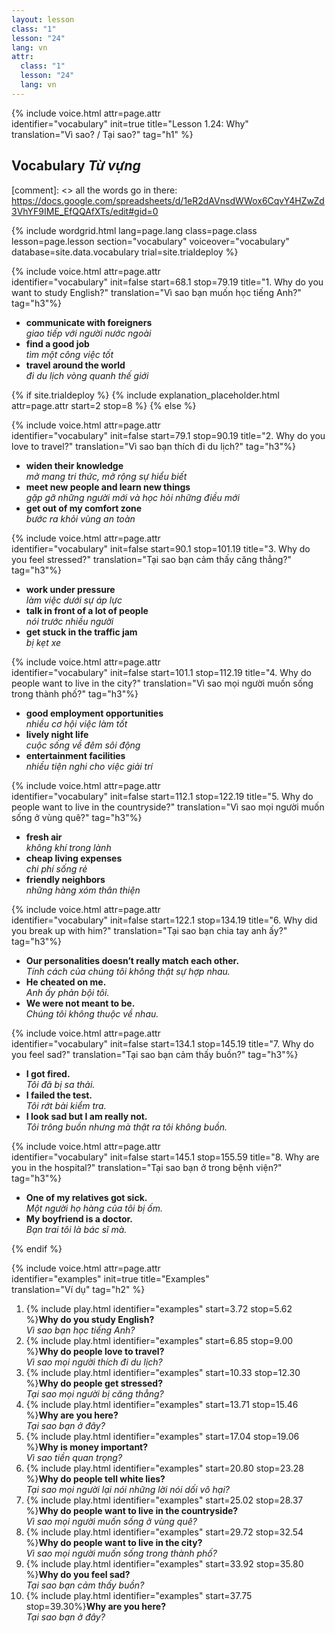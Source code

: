 ```yaml
---
layout: lesson
class: "1"
lesson: "24"
lang: vn
attr:
  class: "1"
  lesson: "24"
  lang: vn
---
```


{%  include voice.html attr=page.attr  
	identifier="vocabulary"  init=true
	title="Lesson 1.24: Why"        
	translation="Vì sao? / Tại sao?"
    tag="h1" %}

## Vocabulary   *Từ vựng*

[comment]: <>  all the words go in there: https://docs.google.com/spreadsheets/d/1eR2dAVnsdWWox6CqvY4HZwZd3VhYF9IME_EfQQAfXTs/edit#gid=0

{% include wordgrid.html lang=page.lang
		class=page.class 
		lesson=page.lesson 
		section="vocabulary"
		voiceover="vocabulary"
		database=site.data.vocabulary 
		trial=site.trialdeploy %}

{%  include voice.html attr=page.attr                    
	identifier="vocabulary"  init=false start=68.1 stop=79.19 
	title="1. Why do you want to study English?"
	translation="Vì sao bạn muốn học tiếng Anh?"
	tag="h3"%}
	
-  **communicate with foreigners**  
*giao tiếp với người nước ngoài*
-  **find a good job**  
*tìm một công việc tốt*
-  **travel around the world**  
*đi du lịch vòng quanh thế giới* 


{% if site.trialdeploy %}
	{% include explanation_placeholder.html  attr=page.attr     start=2 stop=8 %}
	{% else %}


{%  include voice.html attr=page.attr                    
	identifier="vocabulary"  init=false start=79.1 stop=90.19 
	title="2. Why do you love to travel?"
	translation="Vì sao bạn thích đi du lịch?"
	tag="h3"%}

- **widen their knowledge**  
*mở mang tri thức, mở rộng sự hiểu biết*
- **meet new people and learn new things**  
*gặp gỡ những người mới và học hỏi những điều mới*
- **get out of my comfort zone**  
*bước ra khỏi vùng an toàn*

{%  include voice.html attr=page.attr                    
	identifier="vocabulary"  init=false start=90.1 stop=101.19 
	title="3. Why do you feel stressed?"
	translation="Tại sao bạn cảm thấy căng thẳng?"
	tag="h3"%}   

- **work under pressure**  
*làm việc dưới sự áp lực*
- **talk in front of a lot of people**  
*nói trước nhiều người*
- **get stuck in the traffic jam**  
*bị kẹt xe*  

{%  include voice.html attr=page.attr                    
	identifier="vocabulary"  init=false start=101.1 stop=112.19 
	title="4. Why do people want to live in the city?"
	translation="Vì sao mọi người muốn sống trong thành phố?"
	tag="h3"%}   

- **good employment opportunities**  
*nhiều cơ hội việc làm tốt*
- **lively night life**  
*cuộc sống về đêm sôi động*
- **entertainment facilities**  
*nhiều tiện nghi cho việc giải trí*

{%  include voice.html attr=page.attr                    
	identifier="vocabulary"  init=false start=112.1 stop=122.19
	title="5. Why do people want to live in the countryside?"
	translation="Vì sao mọi người muốn sống ở vùng quê?"
	tag="h3"%}  

- **fresh air**  
*không khí trong lành*
- **cheap living expenses**  
*chi phí sống rẻ*
- **friendly neighbors**  
*những hàng xóm thân thiện*

{%  include voice.html attr=page.attr                    
	identifier="vocabulary"  init=false start=122.1 stop=134.19
	title="6. Why did you break up with him?"
	translation="Tại sao bạn chia tay anh ấy?"
	tag="h3"%}  

- **Our personalities doesn’t really match each other.**  
*Tính cách của chúng tôi không thật sự hợp nhau.*
- **He cheated on me.**  
*Anh ấy phản bội tôi.*
- **We were not meant to be.**  
*Chúng tôi không thuộc về nhau.*  

{%  include voice.html attr=page.attr                    
	identifier="vocabulary"  init=false start=134.1 stop=145.19
	title="7. Why do you feel sad?"
	translation="Tại sao bạn cảm thấy buồn?"
	tag="h3"%}  

- **I got fired.**  
*Tôi đã bị sa thải.*
- **I failed the test.**  
*Tôi rớt bài kiểm tra.*
- **I look sad but I am really not.**  
*Tôi trông buồn nhưng mà thật ra tôi không buồn.*  

{%  include voice.html attr=page.attr                    
	identifier="vocabulary"  init=false start=145.1 stop=155.59
	title="8. Why are you in the hospital?"
	translation="Tại sao bạn ở trong bệnh viện?"
	tag="h3"%}  

- **One of my relatives got sick.**  
*Một người họ hàng của tôi bị ốm.*
- **My boyfriend is a doctor.**  
*Bạn trai tôi là bác sĩ mà.*


{% endif %}

{%  include voice.html attr=page.attr  
	identifier="examples"  init=true
	title="Examples"        
	translation="Ví dụ"
    tag="h2" %}

1. {% include play.html identifier="examples" start=3.72 stop=5.62 %}**Why do you study English?**  
*Vì sao bạn học tiếng Anh?*
2. {% include play.html identifier="examples" start=6.85 stop=9.00 %}**Why do people love to travel?**  
*Vì sao mọi người thích đi du lịch?*
3. {% include play.html identifier="examples" start=10.33 stop=12.30 %}**Why do people get stressed?**  
*Tại sao mọi người bị căng thẳng?*
4. {% include play.html identifier="examples" start=13.71 stop=15.46 %}**Why are you here?**  
*Tại sao bạn ở đây?*
5. {% include play.html identifier="examples" start=17.04 stop=19.06 %}**Why is money important?**  
*Vì sao tiền quan trọng?*
6. {% include play.html identifier="examples" start=20.80 stop=23.28 %}**Why do people tell white lies?**  
*Tại sao mọi người lại nói những lời nói dối vô hại?*
7. {% include play.html identifier="examples" start=25.02 stop=28.37 %}**Why do people want to live in the countryside?**  
*Vì sao mọi người muốn sống ở vùng quê?*
8. {% include play.html identifier="examples" start=29.72 stop=32.54 %}**Why do people want to live in the city?**  
*Vì sao mọi người muốn sống trong thành phố?*
9. {% include play.html identifier="examples" start=33.92 stop=35.80 %}**Why do you feel sad?**  
*Tại sao bạn cảm thấy buồn?*
10. {% include play.html identifier="examples" start=37.75 stop=39.30%}**Why are you here?**  
*Tại sao bạn ở đây?*